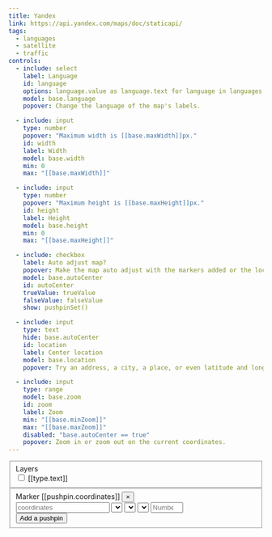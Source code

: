 ```yaml
---
title: Yandex
link: https://api.yandex.com/maps/doc/staticapi/
tags:
  - languages
  - satellite
  - traffic
controls:
  - include: select
    label: Language
    id: language
    options: language.value as language.text for language in languages
    model: base.language
    popover: Change the language of the map's labels.

  - include: input
    type: number
    popover: "Maximum width is [[base.maxWidth]]px."
    id: width
    label: Width
    model: base.width
    min: 0
    max: "[[base.maxWidth]]"

  - include: input
    type: number
    popover: "Maximum height is [[base.maxHeight]]px."
    id: height
    label: Height
    model: base.height
    min: 0
    max: "[[base.maxHeight]]"

  - include: checkbox
    label: Auto adjust map?
    popover: Make the map auto adjust with the markers added or the location.
    model: base.autoCenter
    id: autoCenter
    trueValue: trueValue
    falseValue: falseValue
    show: pushpinSet()

  - include: input
    type: text
    hide: base.autoCenter
    id: location
    label: Center location
    model: base.location
    popover: Try an address, a city, a place, or even latitude and longitude.

  - include: input
    type: range
    model: base.zoom
    id: zoom
    label: Zoom
    min: "[[base.minZoom]]"
    max: "[[base.maxZoom]]"
    disabled: "base.autoCenter == true"
    popover: Zoom in or zoom out on the current coordinates.
---
```


<fieldset>
  <div class="form-group">
    <label for="mapType">Layers</label>
    <div class="form-control">
      <div ng-repeat="type in mapTypes">
        <label>
          <input class="cushion-right" type="checkbox" value="[[type.value]]" ng-checked="layers.indexOf(type.value) > -1 || type.value == base.mapType" ng-click="toggleLayers(type.value)"> [[type.text]]
        </label>
      </div>
    </div>
  </div>
</fieldset>
<fieldset>
  <div ng-repeat="pushpin in markers.pushpins">
    <div class="form-group">
      <div class="marker-title">Marker [[pushpin.coordinates]] <button class="pull-right" ng-click="removePushpin($index)">&times;</button></div>
      <div class="marker-fields">
        <input type="text" placeholder="coordinates" ng-model="pushpin.coordinates">
        <select class="sm" ng-model="pushpin.style" ng-options="style.value as style.text for style in styles" id="style"></select>
        <select class="sm" ng-hide="pushpin.style == 'flag'" ng-model="pushpin.color" ng-options="color.value as color.text for color in colors | filter:{ type : pushpin.style }:true" id="color"></select>
        <select class="sm" ng-hide="pushpin.style == 'flag'" ng-model="pushpin.size" ng-options="size.value as size.text for size in sizes | filter:{ type : pushpin.style }:true" id="size"></select>
        <input type="number" ng-show="pushpin.style == 'pm' || pushpin.style =='pm2'" min="1" max="100" placeholder="Number 1 through 99" ng-model="pushpin.label">
      </div>
    </div>
  </div>
  <div class="form-group">
    <button ng-click="addPushpin()" class="btn">Add a pushpin</button>
  </div>
</fieldset>
